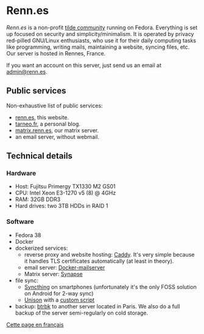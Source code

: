---
---

# Renn.es

*Renn.es* is a non-profit [tilde community](https://tildeverse.org/) running on Fedora. Everything is set up focused on security and simplicity/minimalism. It is operated by privacy red-pilled GNU/Linux enthusiasts, who use it for their daily computing tasks like programming, writing mails, maintaining a website, syncing files, etc. Our server is hosted in Rennes, France.

If you want an account on this server, just send us an email at <admin@renn.es>.

## Public services

Non-exhaustive list of public services:

- [renn.es](https://renn.es), this website.
- [tarneo.fr](https://tarneo.fr), a personal blog.
- [matrix.renn.es](https://matrix.to/#/#welcome:matrix.renn.es), our matrix server.
- an email server, without webmail.


## Technical details

### Hardware

- Host: Fujitsu Primergy TX1330 M2 GS01
- CPU: Intel Xeon E3-1270 v5 (8) @ 4GHz
- RAM: 32GB DDR3
- Hard drives: two 3TB HDDs in RAID 1

### Software

- Fedora 38
- Docker
- dockerized services:
    - reverse proxy and website hosting: [Caddy](https://caddyserver.com/). It's very simple because it handles TLS certificates automatically (at least in theory).
    - email server: [Docker-mailserver](https://docker-mailserver.github.io/docker-mailserver/latest/)
    - Matrix server: [Synapse](https://hub.docker.com/r/matrixdotorg/synapse)
- file sync:
    - [Syncthing](https://syncthing.net/) on smartphones (unfortunately it's the only FOSS solution on Android for 2-way sync)
    - [Unison](https://github.com/bcpierce00/unison) with a [custom script](https://github.com/tarneaux/.f/blob/master/zsh/.config/scripts/unison-sync)
- backup: [btrbk](https://github.com/digint/btrbk) to another server located in Paris. We also do a full backup of the server semi-regularly on cold storage.

[Cette page en français](/fr/)
